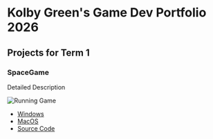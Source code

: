 # Kolby Green's Game Dev Portfolio 2026

## Projects for Term 1

### SpaceGame

Detailed Description

![Running Game]()

* [Windows](https://github.com/KGr33n05/GamingDevelopmentPortfolio/blob/main/src/SpaceGame/windows-amd64.zip)
* [MacOS](https://github.com/KGr33n05/GamingDevelopmentPortfolio/blob/main/src/SpaceGame/macos-aarch64.zip)
* [Source Code]()
